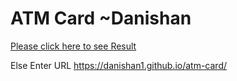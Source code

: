 # ATM Card ~Danishan
[Please click here to see Result](https://danishan1.github.io/atm-card/)

Else Enter URL https://danishan1.github.io/atm-card/
